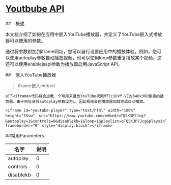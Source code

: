 ﻿# [Youtbube API](https://developers.google.com/youtube/player_parameters)

##　概述

本文档介绍了如何在应用中嵌入YouTube播放器，并定义了YouTube嵌入式播放器可以使用的参数。

通过将参数附加到iframe网址，您可以自行设置应用中的播放体验。例如，您可以使用autoplay参数自动播放视频，也可以使用loop参数重复播放某个视频。您还可以使用enablejsapi参数为播放器启用JavaScript API。

##　嵌入YouTube播放器

>iframe嵌入embed

    以下<iframe>代码将会加载一个可用来播放YouTube视频M7lc1UVf-VE的640x360像素的播放器。由于网址会将autoplay参数设为1，因此视频会在播放器加载完后自动播放。
    
    <iframe id="youtube-player" type="text/html" width="100%" height="55vw"　src="https://www.youtube.com/embed/oTQ5K3P7Jcg?&autoplay=1&controls=0&disablekb=1&loop=1&playlist=oTQ5K3P7Jcg&playsinline=1&origin=https://www.wuumy.com&iv_load_policy=3&modestbranding=1&showinfo=0&fs=1&rel=0&iv_load_policy=3"　 frameborder="0" style="display:block"></iframe>
    
##常用Parameters

|       名字          |           说明          |
|---------------------|-------------------------|
|   autoplay          | 0|1 0=不自动            |
|   controls          | 0|1 0不显示操作栏       |
|   disablekb         | 0|1 0不显示             |                 

     